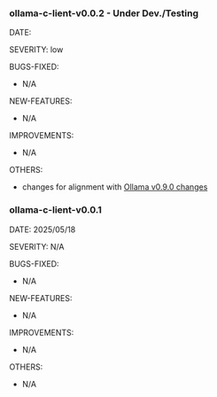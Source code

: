 ### ollama-c-lient-v0.0.2 - Under Dev./Testing

DATE: 

SEVERITY: low

BUGS-FIXED:
- N/A

NEW-FEATURES:
- N/A

IMPROVEMENTS:
- N/A

OTHERS:
- changes for alignment with [Ollama v0.9.0 changes](https://github.com/ollama/ollama/releases/tag/v0.9.0)

### ollama-c-lient-v0.0.1

DATE: 2025/05/18

SEVERITY: N/A

BUGS-FIXED:
- N/A

NEW-FEATURES:
- N/A

IMPROVEMENTS:
- N/A

OTHERS:
- N/A
